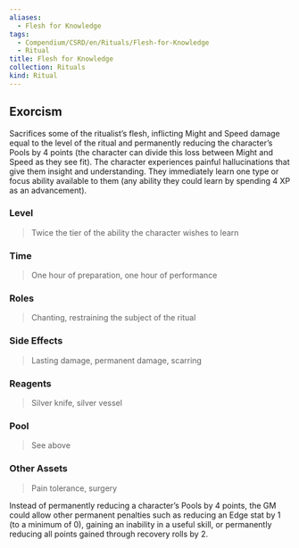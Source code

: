 ```yaml
---
aliases:
  - Flesh for Knowledge
tags:
  - Compendium/CSRD/en/Rituals/Flesh-for-Knowledge
  - Ritual
title: Flesh for Knowledge
collection: Rituals
kind: Ritual
---
```

## Exorcism
Sacrifices some of the ritualist’s flesh, inflicting Might and Speed damage equal to the level of the ritual and permanently reducing the character’s Pools by 4 points (the character can divide this loss between Might and Speed as they see fit). The character experiences painful hallucinations that give them insight and understanding. They immediately learn one type or focus ability available to them (any ability they could learn by spending 4 XP as an advancement). 
### Level 
>Twice the tier of the ability the character wishes to learn 
### Time 
>One hour of preparation, one hour of performance 
### Roles 
>Chanting, restraining the subject of the ritual 
### Side Effects 
>Lasting damage, permanent damage, scarring 
###  Reagents 
>Silver knife, silver vessel 
### Pool 
>See above 
### Other Assets 
>Pain tolerance, surgery 

Instead of permanently reducing a character’s Pools by 4 points, the GM could allow other permanent penalties such as reducing an Edge stat by 1 (to a minimum of 0), gaining an inability in a useful skill, or permanently reducing all points gained through recovery rolls by 2.




